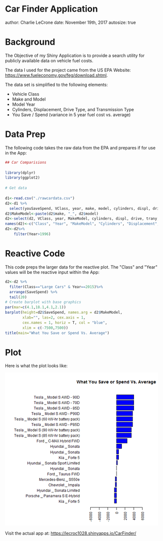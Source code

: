Car Finder Application
========================================================
author: Charlie LeCrone 
date: November 19th, 2017
autosize: true

Background 
========================================================
The Objective of my Shiny Application is to provide a search
utility for publicly available data on vehicle fuel costs.

The data I used for the project came from the US EPA Website: <https://www.fueleconomy.gov/feg/download.shtml>.

The data set is simplified to the following elements:

- Vehicle Class
- Make and Model
- Model Year
- Cylinders, Displacement, Drive Type, and Transmission Type
- You Save / Spend (variance in 5 year fuel cost vs. average)




Data Prep
========================================================
The following code takes the raw data from the EPA and prepares if for 
use in the App:


```r
## Car Comparisions

library(dplyr)
library(ggplot2)

# Get data

d1<-read.csv("./rawcardata.csv")
d2<-d1 %>%
  select(youSaveSpend, VClass, year, make, model, cylinders, displ, drive, trany)
d2$MakeModel<-paste(d2$make, "_", d2$model)
d2<-select(d2, VClass, year, MakeModel, cylinders, displ, drive, trany, youSaveSpend)
names(d2)<-c("Class", "Year", "MakeModel", "Cylinders", "Displacement", "DriveType", "Transmission", "SaveSpend")
d2<-d2%>%
    filter(Year>1996)
```

Reactive Code
========================================================
This code preps the larger data for the reactive plot.  The
"Class" and "Year" values will be the reactive input within 
the App:


```r
d2<-d2 %>%
  filter(Class=="Large Cars" & Year==2015)%>%
  arrange(SaveSpend) %>%
  tail(20)
# Create barplot with base graphics
par(mar=c(4.1,18.1,4.1,2.1))
barplot(height=d2$SaveSpend, names.arg = d2$MakeModel, 
        xlab="", las=2, cex.axis = 1, 
        cex.names = 1, horiz = T, col = "blue", 
        xlim = c(-7500,7500))
title(main="What You Save or Spend Vs. Average")
```

Plot
========================================================
Here is what the plot looks like:

![plot of chunk unnamed-chunk-3](CarFinderPezo-figure/unnamed-chunk-3-1.png)

Visit the actual app at:
<https://lecroc1028.shinyapps.io/CarFinder/>
